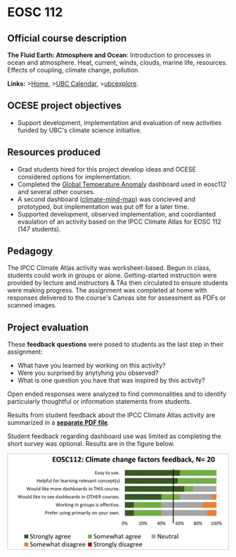 # EOSC 112

## Official course description

**The Fluid Earth: Atmosphere and Ocean**: Introduction to processes in ocean and atmosphere. Heat, current, winds, clouds, marine life, resources. Effects of coupling, climate change, pollution.

**Links:**
\>[Home](https://www.eoas.ubc.ca/academics/courses/eosc112),
\>[UBC Calendar](https://courses.students.ubc.ca/cs/courseschedule?pname=subjarea&tname=subj-course&dept=EOSC&course=112),
\>[ubcexplore](https://ubcexplorer.io/course/EOSC/112).

## OCESE project objectives

* Support development, implementation and evaluation of new activities funded by UBC's climate science initiative.

## Resources produced

* Grad students hired for this project develop ideas and OCESE considered options for implementation.
* Completed the [Global Temperature Anomaly](dashboards.md) dashboard used in eosc112 and several other courses.
* A second dashboard ([climate-mind-map](dashboards.md)) was concieved and prototyped, but implementation was put off for a later time.
* Supported development, observed implementation, and coordianted evaulation of an activity based on the IPCC Climate Atlas for EOSC 112 (147 students).

## Pedagogy

The IPCC Climate Atlas activity was worksheet-based. Begun in class, students could work in groups or alone. Getting-started instruction were provided by lecture and instructors & TAs then circulated to ensure students were making progress. The assignment was completed at home with responses delivered to the course's Canvas site for assessment as PDFs or scanned images.

## Project evaluation

These **feedback questions** were posed to students as the last step in their assignment:

* What have you learned by working on this activity?
* Were you surprised by anytyhing you observed?
* What is one question you have that was inspired by this activity?

Open ended responses were analyzed to find commonalities and to identify particularly thoughtful or information statements from students. 

Results from student feedback about the IPCC Climate Atlas activity are summarized in a <a href="files/ClimateAtlas-reflections-summary.pdf">**separate PDF file**</a>.

Student feedback regarding dashboard use was limited as completing the short survey was optional. Results are in the figure below.

![image](images/eosc112-app-feedback-211221.png)
